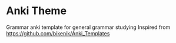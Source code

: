 # Anki Theme

Grammar anki template for general grammar studying
Inspired from https://github.com/bikenik/Anki_Templates

